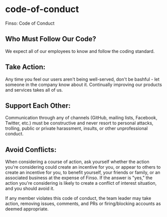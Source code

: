 # code-of-conduct
Finso: Code of Conduct

## Who Must Follow Our Code?

We expect all of our employees to know and follow the coding standard.

## Take Action:

Any time you feel our users aren't being well-served, don't be bashful - let someone in the company know about it. Continually improving our products and services takes all of us.

## Support Each Other:

Communication through any of channels (GitHub, mailing lists, Facebook, Twitter, etc.) must be constructive and never resort to personal attacks, trolling, public or private harassment, insults, or other unprofessional conduct.

## Avoid Conflicts:

When considering a course of action, ask yourself whether the action you're considering could create an incentive for you, or appear to others to create an incentive for you, to benefit yourself, your friends or family, or an associated business at the expense of Finso. If the answer is "yes," the action you're considering is likely to create a conflict of interest situation, and you should avoid it.

If any member violates this code of conduct, the team leader may take action, removing issues, comments, and PRs or firing/blocking accounts as deemed appropriate.
